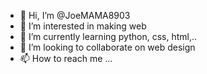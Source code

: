 - 👋 Hi, I’m @JoeMAMA8903
- 👀 I’m interested in making web
- 🌱 I’m currently learning python, css, html,..
- 💞️ I’m looking to collaborate on web design
- 📫 How to reach me ...

<!---
JoeMAMA8903/JoeMAMA8903 is a ✨ special ✨ repository because its `README.md` (this file) appears on your GitHub profile.
You can click the Preview link to take a look at your changes.
--->
